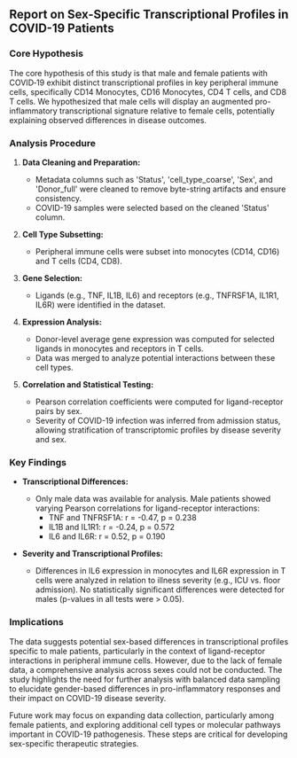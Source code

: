 ## Report on Sex-Specific Transcriptional Profiles in COVID-19 Patients

### Core Hypothesis

The core hypothesis of this study is that male and female patients with COVID‐19 exhibit distinct transcriptional profiles in key peripheral immune cells, specifically CD14 Monocytes, CD16 Monocytes, CD4 T cells, and CD8 T cells. We hypothesized that male cells will display an augmented pro-inflammatory transcriptional signature relative to female cells, potentially explaining observed differences in disease outcomes.

### Analysis Procedure

1. **Data Cleaning and Preparation:**
   - Metadata columns such as 'Status', 'cell_type_coarse', 'Sex', and 'Donor_full' were cleaned to remove byte-string artifacts and ensure consistency.
   - COVID-19 samples were selected based on the cleaned 'Status' column.

2. **Cell Type Subsetting:**
   - Peripheral immune cells were subset into monocytes (CD14, CD16) and T cells (CD4, CD8).

3. **Gene Selection:**
   - Ligands (e.g., TNF, IL1B, IL6) and receptors (e.g., TNFRSF1A, IL1R1, IL6R) were identified in the dataset.

4. **Expression Analysis:**
   - Donor-level average gene expression was computed for selected ligands in monocytes and receptors in T cells.
   - Data was merged to analyze potential interactions between these cell types.

5. **Correlation and Statistical Testing:**
   - Pearson correlation coefficients were computed for ligand-receptor pairs by sex.
   - Severity of COVID-19 infection was inferred from admission status, allowing stratification of transcriptomic profiles by disease severity and sex.

### Key Findings

- **Transcriptional Differences:**
  - Only male data was available for analysis. Male patients showed varying Pearson correlations for ligand-receptor interactions:
    - TNF and TNFRSF1A: r = -0.47, p = 0.238
    - IL1B and IL1R1: r = -0.24, p = 0.572
    - IL6 and IL6R: r = 0.52, p = 0.190
   
- **Severity and Transcriptional Profiles:**
  - Differences in IL6 expression in monocytes and IL6R expression in T cells were analyzed in relation to illness severity (e.g., ICU vs. floor admission). No statistically significant differences were detected for males (p-values in all tests were > 0.05).

### Implications

The data suggests potential sex-based differences in transcriptional profiles specific to male patients, particularly in the context of ligand-receptor interactions in peripheral immune cells. However, due to the lack of female data, a comprehensive analysis across sexes could not be conducted. The study highlights the need for further analysis with balanced data sampling to elucidate gender-based differences in pro-inflammatory responses and their impact on COVID-19 disease severity.

Future work may focus on expanding data collection, particularly among female patients, and exploring additional cell types or molecular pathways important in COVID-19 pathogenesis. These steps are critical for developing sex-specific therapeutic strategies.